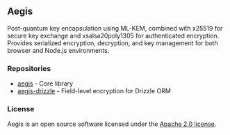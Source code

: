 ## Aegis

Post-quantum key encapsulation using ML-KEM, combined with x25519 for secure key exchange and xsalsa20poly1305 for authenticated encryption. Provides serialized encryption, decryption, and key management for both browser and Node.js environments.

### Repositories

- [aegis](https://github.com/trpkit/aegis) - Core library
- [aegis-drizzle](https://github.com/trpkit/aegis-drizzle) - Field-level encryption for Drizzle ORM

### License

Aegis is an open source software licensed under the [Apache 2.0 license](LICENSE).